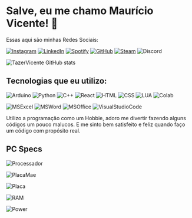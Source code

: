 
# Salve, eu me chamo Maurício Vicente! 👋

Essas aqui são minhas Redes Sociais: 

[![Instagram](https://img.shields.io/badge/Instagram-E4405F?style=for-the-badge&logo=instagram&logoColor=white)](https://www.instagram.com/tazervicente/)
[![LinkedIn](https://img.shields.io/badge/LinkedIn-0077B5?style=for-the-badge&logo=linkedin&logoColor=white)](https://www.linkedin.com/in/mauricio-vicente-da-silva-goncalves-3594a3305/)
[![Spotify](https://img.shields.io/badge/Spotify-1ED760?&style=for-the-badge&logo=spotify&logoColor=white)](https://open.spotify.com/user/ylu7fnfoutzsjv6ek49cwfca5?si=5bdc3ab443ab4fe5)
[![GitHub](https://img.shields.io/badge/GitHub-100000?style=for-the-badge&logo=github&logoColor=white)](https://github.com/TazerVicente)
[![Steam](https://img.shields.io/badge/Steam-000000?style=for-the-badge&logo=steam&logoColor=white)](https://steamcommunity.com/id/tazerloucura/)
![Discord](https://img.shields.io/badge/Discord-7289DA?style=for-the-badge&logo=discord&logoColor=white)

![TazerVicente GitHub stats](https://github-readme-stats.vercel.app/api?username=TazerVicente&show_icons=true&theme=transparent)

## Tecnologias que eu utilizo:

![Arduino](https://img.shields.io/badge/Arduino-00979D?style=for-the-badge&logo=Arduino&logoColor=white)
![Python](https://img.shields.io/badge/Python-3776AB?style=for-the-badge&logo=python&logoColor=white)
![C++](https://img.shields.io/badge/C%2B%2B-00599C?style=for-the-badge&logo=c%2B%2B&logoColor=white)
![React](https://img.shields.io/badge/React-20232A?style=for-the-badge&logo=react&logoColor=61DAFB)
![HTML](https://img.shields.io/badge/HTML5-E34F26?style=for-the-badge&logo=html5&logoColor=white)
![CSS](https://img.shields.io/badge/CSS3-1572B6?style=for-the-badge&logo=css3&logoColor=white)
![LUA](https://img.shields.io/badge/Lua-2C2D72?style=for-the-badge&logo=lua&logoColor=white)
![Colab](https://img.shields.io/badge/Colab-F9AB00?style=for-the-badge&logo=googlecolab&color=525252)

![MSExcel](https://img.shields.io/badge/Microsoft_Excel-217346?style=for-the-badge&logo=microsoft-excel&logoColor=white)
![MSWord](https://img.shields.io/badge/Microsoft_Word-2B579A?style=for-the-badge&logo=microsoft-word&logoColor=white)
![MSOffice](https://img.shields.io/badge/Microsoft_Office-D83B01?style=for-the-badge&logo=microsoft-office&logoColor=white)
![VisualStudioCode](https://img.shields.io/badge/Visual_Studio_Code-0078D4?style=for-the-badge&logo=visual%20studio%20code&logoColor=white)

Utilizo a programação como um Hobbie, adoro me divertir fazendo alguns códigos um pouco malucos. E me sinto bem satisfeito e feliz quando faço um código com propósito real.

## PC Specs

![Processador](https://badgen.net/static/PC%20SPECS/i5-12400F/blue)

![PlacaMae](https://badgen.net/static/PC%20SPECS/B660M%20AORUS/orange)

![Placa](https://badgen.net/static/PC%20SPECS/RTX%202060/green)

![RAM](https://badgen.net/static/PC%20SPECS/32GB%20DDR4/pink)

![Power](https://badgen.net/static/PC%20SPECS/XPG%20850W/red)
